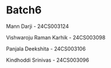 # Batch6

Mann Darji - 24CS003124

Vishwaroju Raman Karhik - 24CS003098

Panjala Deekshita - 24CS003106

Kindhoddi Srinivas - 24CS003096
